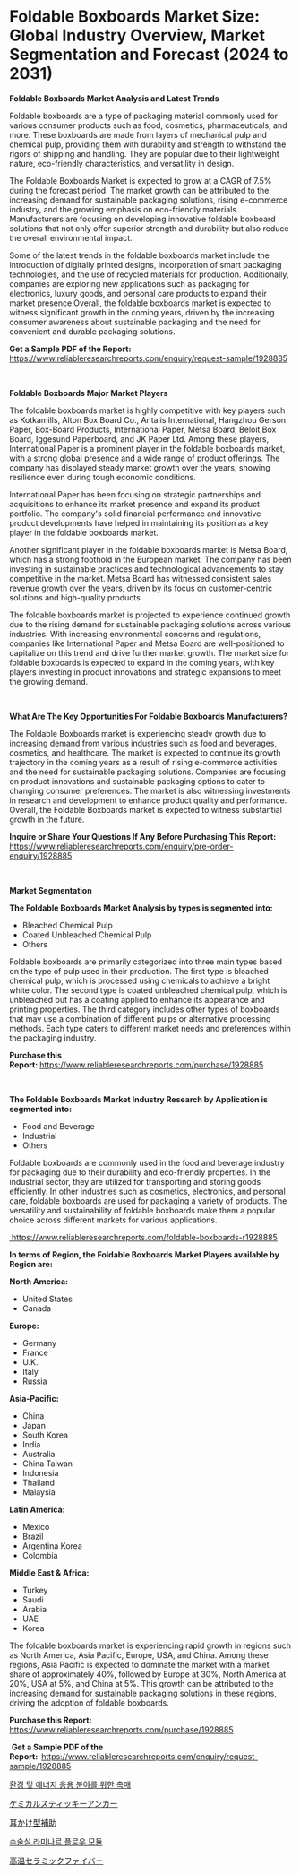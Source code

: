 <p><h1>Foldable Boxboards Market Size: Global Industry Overview, Market Segmentation and Forecast (2024 to 2031)</h1></p><p><strong>Foldable Boxboards Market Analysis and Latest Trends</strong></p>
<p><p>Foldable boxboards are a type of packaging material commonly used for various consumer products such as food, cosmetics, pharmaceuticals, and more. These boxboards are made from layers of mechanical pulp and chemical pulp, providing them with durability and strength to withstand the rigors of shipping and handling. They are popular due to their lightweight nature, eco-friendly characteristics, and versatility in design.</p><p>The Foldable Boxboards Market is expected to grow at a CAGR of 7.5% during the forecast period. The market growth can be attributed to the increasing demand for sustainable packaging solutions, rising e-commerce industry, and the growing emphasis on eco-friendly materials. Manufacturers are focusing on developing innovative foldable boxboard solutions that not only offer superior strength and durability but also reduce the overall environmental impact.</p><p>Some of the latest trends in the foldable boxboards market include the introduction of digitally printed designs, incorporation of smart packaging technologies, and the use of recycled materials for production. Additionally, companies are exploring new applications such as packaging for electronics, luxury goods, and personal care products to expand their market presence.Overall, the foldable boxboards market is expected to witness significant growth in the coming years, driven by the increasing consumer awareness about sustainable packaging and the need for convenient and durable packaging solutions.</p></p>
<p><strong>Get a Sample PDF of the Report:&nbsp;</strong> <a href="https://www.reliableresearchreports.com/enquiry/request-sample/1928885">https://www.reliableresearchreports.com/enquiry/request-sample/1928885</a></p>
<p>&nbsp;</p>
<p><strong>Foldable Boxboards Major Market Players</strong></p>
<p><p>The foldable boxboards market is highly competitive with key players such as Kotkamills, Alton Box Board Co., Antalis International, Hangzhou Gerson Paper, Box-Board Products, International Paper, Metsa Board, Beloit Box Board, Iggesund Paperboard, and JK Paper Ltd. Among these players, International Paper is a prominent player in the foldable boxboards market, with a strong global presence and a wide range of product offerings. The company has displayed steady market growth over the years, showing resilience even during tough economic conditions.</p><p>International Paper has been focusing on strategic partnerships and acquisitions to enhance its market presence and expand its product portfolio. The company's solid financial performance and innovative product developments have helped in maintaining its position as a key player in the foldable boxboards market.</p><p>Another significant player in the foldable boxboards market is Metsa Board, which has a strong foothold in the European market. The company has been investing in sustainable practices and technological advancements to stay competitive in the market. Metsa Board has witnessed consistent sales revenue growth over the years, driven by its focus on customer-centric solutions and high-quality products.</p><p>The foldable boxboards market is projected to experience continued growth due to the rising demand for sustainable packaging solutions across various industries. With increasing environmental concerns and regulations, companies like International Paper and Metsa Board are well-positioned to capitalize on this trend and drive further market growth. The market size for foldable boxboards is expected to expand in the coming years, with key players investing in product innovations and strategic expansions to meet the growing demand.</p></p>
<p>&nbsp;</p>
<p><strong>What Are The Key Opportunities For Foldable Boxboards Manufacturers?</strong></p>
<p><p>The Foldable Boxboards market is experiencing steady growth due to increasing demand from various industries such as food and beverages, cosmetics, and healthcare. The market is expected to continue its growth trajectory in the coming years as a result of rising e-commerce activities and the need for sustainable packaging solutions. Companies are focusing on product innovations and sustainable packaging options to cater to changing consumer preferences. The market is also witnessing investments in research and development to enhance product quality and performance. Overall, the Foldable Boxboards market is expected to witness substantial growth in the future.</p></p>
<p><strong>Inquire or Share Your Questions If Any Before Purchasing This Report:</strong> <a href="https://www.reliableresearchreports.com/enquiry/pre-order-enquiry/1928885">https://www.reliableresearchreports.com/enquiry/pre-order-enquiry/1928885</a></p>
<p>&nbsp;</p>
<p><strong>Market Segmentation</strong></p>
<p><strong>The Foldable Boxboards Market Analysis by types is segmented into:</strong></p>
<p><ul><li>Bleached Chemical Pulp</li><li>Coated Unbleached Chemical Pulp</li><li>Others</li></ul></p>
<p><p>Foldable boxboards are primarily categorized into three main types based on the type of pulp used in their production. The first type is bleached chemical pulp, which is processed using chemicals to achieve a bright white color. The second type is coated unbleached chemical pulp, which is unbleached but has a coating applied to enhance its appearance and printing properties. The third category includes other types of boxboards that may use a combination of different pulps or alternative processing methods. Each type caters to different market needs and preferences within the packaging industry.</p></p>
<p><strong>Purchase this Report:&nbsp;</strong><a href="https://www.reliableresearchreports.com/purchase/1928885">https://www.reliableresearchreports.com/purchase/1928885</a></p>
<p>&nbsp;</p>
<p><strong>The Foldable Boxboards Market Industry Research by Application is segmented into:</strong></p>
<p><ul><li>Food and Beverage</li><li>Industrial</li><li>Others</li></ul></p>
<p><p>Foldable boxboards are commonly used in the food and beverage industry for packaging due to their durability and eco-friendly properties. In the industrial sector, they are utilized for transporting and storing goods efficiently. In other industries such as cosmetics, electronics, and personal care, foldable boxboards are used for packaging a variety of products. The versatility and sustainability of foldable boxboards make them a popular choice across different markets for various applications.</p></p>
<p><a href="https://www.reliableresearchreports.com/foldable-boxboards-r1928885">&nbsp;https://www.reliableresearchreports.com/foldable-boxboards-r1928885</a></p>
<p><strong>In terms of Region, the Foldable Boxboards Market Players available by Region are:</strong></p>
<p>
    <p> <strong> North America: </strong>
        <ul>
            <li>United States</li>
            <li>Canada</li>
        </ul>
        </p> 
    <p> <strong> Europe: </strong>
        <ul>
            <li>Germany</li>
            <li>France</li>
            <li>U.K.</li>
            <li>Italy</li>
            <li>Russia</li>
        </ul>
        </p> 
    <p> <strong> Asia-Pacific: </strong>
        <ul>
            <li>China</li>
            <li>Japan</li>
            <li>South Korea</li>
            <li>India</li>
            <li>Australia</li>
            <li>China Taiwan</li>
            <li>Indonesia</li>
            <li>Thailand</li>
            <li>Malaysia</li>
        </ul>
        </p> 
    <p> <strong> Latin America: </strong>
        <ul>
            <li>Mexico</li>
            <li>Brazil</li>
            <li>Argentina Korea</li>
            <li>Colombia</li>
        </ul>
        </p> 
    <p> <strong> Middle East & Africa: </strong>
        <ul>
            <li>Turkey</li>
            <li>Saudi</li>
            <li>Arabia</li>
            <li>UAE</li>
            <li>Korea</li>
        </ul>
    </p>
    </p>
<p><p>The foldable boxboards market is experiencing rapid growth in regions such as North America, Asia Pacific, Europe, USA, and China. Among these regions, Asia Pacific is expected to dominate the market with a market share of approximately 40%, followed by Europe at 30%, North America at 20%, USA at 5%, and China at 5%. This growth can be attributed to the increasing demand for sustainable packaging solutions in these regions, driving the adoption of foldable boxboards.</p></p>
<p><strong>Purchase this Report: </strong><a href="https://www.reliableresearchreports.com/purchase/1928885">https://www.reliableresearchreports.com/purchase/1928885</a></p>
<p>&nbsp;<strong>Get a Sample PDF of the Report:&nbsp;&nbsp;</strong><a href="https://www.reliableresearchreports.com/enquiry/request-sample/1928885">https://www.reliableresearchreports.com/enquiry/request-sample/1928885</a></p>
<p><strong></strong></p>
<p><p><a href="https://medium.com/@corneliutrifa2022/%ED%99%98%EA%B2%BD-%EB%B0%8F-%EC%97%90%EB%84%88%EC%A7%80-%EC%9D%91%EC%9A%A9-%EB%B6%84%EC%95%BC%EC%9D%98-%EA%B8%80%EB%A1%9C%EB%B2%8C-%EC%B4%89%EB%A7%A4-%EC%8B%9C%EC%9E%A5-%EA%B7%9C%EB%AA%A8-%EB%B0%8F-%EC%A0%90%EC%9C%A0%EC%9C%A8-%EB%B6%84%EC%84%9D-%EC%A0%9C%ED%92%88-%EC%9C%A0%ED%98%95%EB%B3%84-%EC%9D%91%EC%9A%A9-%EB%B6%84%EC%95%BC%EB%B3%84-%EC%A7%80%EC%97%AD%EB%B3%84-%EC%98%88%EC%B8%A1-2024-2031-556486e33308">환경 및 에너지 응용 분야를 위한 촉매</a></p><p><a href="https://github.com/DayanaRunolfsdottir/Market-Research-Report-List-1/blob/main/5218850117042.md">ケミカルスティッキーアンカー</a></p><p><a href="https://medium.com/@chrispbacon162023/2024%E5%B9%B4%E3%81%8B%E3%82%892031%E5%B9%B4%E3%81%BE%E3%81%A7%E3%81%AE14-cagr%E3%81%A7%E6%8B%A1%E5%A4%A7%E3%81%97%E3%81%A6%E3%81%84%E3%82%8Bbehind-the-ear%E8%A3%9C%E8%81%B4%E5%99%A8%E5%B8%82%E5%A0%B4%E3%81%AE%E8%A6%8F%E6%A8%A1%E3%81%AB%E9%96%A2%E3%81%99%E3%82%8B%E6%B4%9E%E5%AF%9F-311912864ad1">耳かけ型補助</a></p><p><a href="https://medium.com/@drewbarton1911/%EA%B8%80%EB%A1%9C%EB%B2%8C-%EC%88%98%EC%88%A0%EC%8B%A4-%EB%9D%BC%EB%AF%B8%EB%84%88%ED%86%A0-%ED%9D%90%EB%A6%84-%EB%AA%A8%EB%93%88-%EC%8B%9C%EC%9E%A5%EC%9D%80-2024%EB%85%84%EB%B6%80%ED%84%B0-2031%EB%85%84%EA%B9%8C%EC%A7%80-%EC%98%88%EC%83%81%EB%90%9C-11-%EC%97%B0%ED%8F%89%EA%B7%A0-%EC%84%B1%EC%9E%A5%EB%A5%A0%EB%A1%9C-%EC%84%B1%EC%9E%A5%ED%95%A0-%EA%B2%83%EC%9C%BC%EB%A1%9C-%EC%98%88%EC%B8%A1%EB%90%A9%EB%8B%88%EB%8B%A4-36060d9c750e">수술실 라미나르 플로우 모듈</a></p><p><a href="https://github.com/VinceMarvin1/Market-Research-Report-List-1/blob/main/1077646117041.md">高温セラミックファイバー</a></p></p>